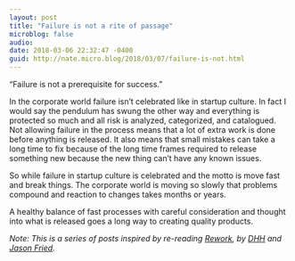 ```yaml
---
layout: post
title: "Failure is not a rite of passage"
microblog: false
audio: 
date: 2018-03-06 22:32:47 -0400
guid: http://nate.micro.blog/2018/03/07/failure-is-not.html
---
```

“Failure is not a prerequisite for success.”

In the corporate world failure isn’t celebrated like in startup culture. In fact I would say the pendulum has swung the other way and everything is protected so much and all risk is analyzed, categorized, and catalogued. Not allowing failure in the process means that a lot of extra work is done before anything is released. It also means that small mistakes can take a long time to fix because of the long time frames required to release something new because the new thing can’t have any known issues.

So while failure in startup culture is celebrated and the motto is move fast and break things. The corporate world is moving so slowly that problems compound and reaction to changes takes months or years.

A healthy balance of fast processes with careful consideration and thought into what is released goes a long way to creating quality products.

_Note: This is a series of posts inspired by re-reading [Rework](https://basecamp.com/books/rework), by [DHH](https://twitter.com/dhh) and [Jason Fried](https://twitter.com/jasonfried)._
